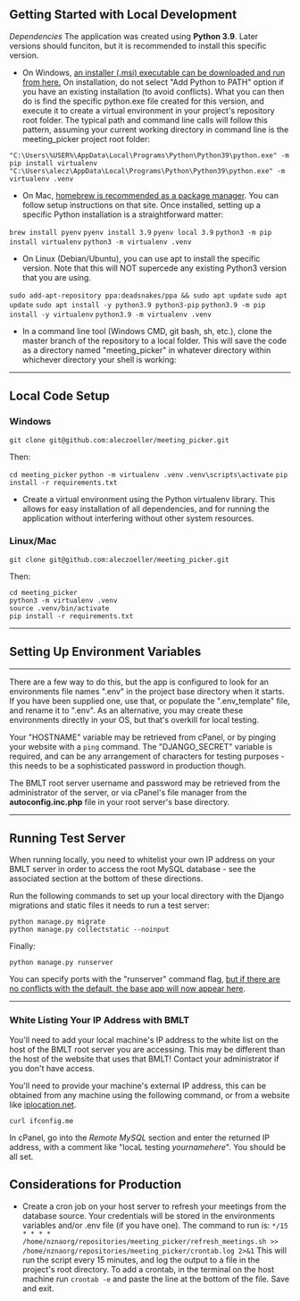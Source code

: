 ## Getting Started with Local Development ##

 *Dependencies*
 The application was created using **Python 3.9**.  Later versions should funciton, but it is recommended to install this specific version.  
  - On Windows, [an installer (.msi) executable can be downloaded and run from here.](https://www.python.org/downloads/release/python-3912/)  On installation, do not select "Add Python to PATH" option if you have an existing installation (to avoid conflicts).  What you can then do is find the specific python.exe file created for this version, and execute it to create a virtual environment in your project's repository root folder.  The typical path and command line calls will follow this pattern, assuming your current working directory in command line is the meeting_picker project root folder:

  `"C:\Users\%USER%\AppData\Local\Programs\Python\Python39\python.exe" -m pip install virtualenv`
  `"C:\Users\alecz\AppData\Local\Programs\Python\Python39\python.exe" -m virtualenv .venv`

  - On Mac, [homebrew is recommended as a package manager](https://brew.sh/).  You can follow setup instructions on that site.  Once installed, setting up a specific Python installation is a straightforward matter:

  `brew install pyenv`
  `pyenv install 3.9`
  `pyenv local 3.9`
  `python3 -m pip install virtualenv`
  `python3 -m virtualenv .venv`

  - On Linux (Debian/Ubuntu), you can use apt to install the specific version. Note that this will NOT supercede any existing Python3 version that you are using.

  `sudo add-apt-repository ppa:deadsnakes/ppa && sudo apt update`
  `sudo apt update`
  `sudo apt install -y python3.9 python3-pip`
  `python3.9 -m pip install -y virtualenv`
  `python3.9 -m virtualenv .venv`

 - In a command line tool (Windows CMD, git bash, sh, etc.), clone the master branch of the repository to a local folder.  This will save the code as a directory named "meeting_picker" in whatever directory within whichever directory your shell is working:
---

## Local Code Setup ##

 ### Windows ###

`git clone git@github.com:aleczoeller/meeting_picker.git`

Then:

`cd meeting_picker`
`python -m virtualenv .venv`
`.venv\scripts\activate`
`pip install -r requirements.txt`

- Create a virtual environment using the Python virtualenv library.  This allows for easy installation of all dependencies, and for running the application without interfering without other system resources.
### Linux/Mac ###

```git clone git@github.com:aleczoeller/meeting_picker.git```

Then:

```
cd meeting_picker
python3 -m virtualenv .venv
source .venv/bin/activate
pip install -r requirements.txt
```
---

## Setting Up Environment Variables ##
---

There are a few way to do this, but the app is configured to look for an environments file names ".env" in the project base directory when it starts.  If you have been supplied one, use that, or populate the ".env_template" file, and rename it to ".env".  As an alternative, you may create these environments directly in your OS, but that's overkill for local testing. 

Your "HOSTNAME" variable may be retrieved from cPanel, or by pinging your website with a `ping` command.  The "DJANGO_SECRET" variable is required, and can be any arrangement of characters for testing purposes - this needs to be a sophisticated password in production though.  

The BMLT root server username and password may be retrieved from the administrator of the server, or via cPanel's file manager from the **autoconfig.inc.php** file in your root server's base directory.


---

## Running Test Server ##
When running locally, you need to whitelist your own IP address on your BMLT server in order to access the root MySQL database - see the associated section at the bottom of these directions.

Run the following commands to set up your local directory with the Django migrations and static files it needs to run a test server:

```
python manage.py migrate
python manage.py collectstatic --noinput
```

Finally:

`python manage.py runserver`

You can specify ports with the "runserver" command flag, [but if there are no conflicts with the default, the base app will now appear here](http://127.0.0.1:8000/nan/nan/nan/).

---

### White Listing Your IP Address with BMLT ###
You'll need to add your local machine's IP address to the white list on the host of the BMLT root server you are accessing.  This may be different than the host of the website that uses that BMLT! Contact your administrator if you don't have access.

You'll need to provide your machine's external IP address, this can be obtained from any machine using the following command, or from a website like [iplocation.net](iplocation.net).

`curl ifconfig.me`

In cPanel, go into the *Remote MySQL* section and enter the returned IP address, with a comment like "locaL testing *yournamehere*". You should be all set.

## Considerations for Production ##

- Create a cron job on your host server to refresh your meetings from the database source. Your credentials will be stored in the environments variables and/or .env file (if you have one).  The command to run is: `*/15 * * * * /home/nznaorg/repositories/meeting_picker/refresh_meetings.sh >> /home/nznaorg/repositories/meeting_picker/crontab.log 2>&1`  This will run the script every 15 minutes, and log the output to a file in the project's root directory.  To add a crontab, in the terminal on the host machine run `crontab -e` and paste the line at the bottom of the file.  Save and exit.